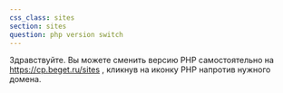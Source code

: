```yaml
---
css_class: sites
section: sites
question: php version switch
---
```

Здравствуйте. Вы можете сменить версию РНР самостоятельно на https://cp.beget.ru/sites , кликнув на иконку РНР напротив нужного домена.